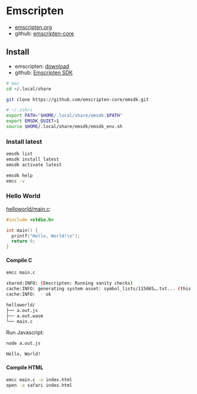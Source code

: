 # Emscripten

- [emscripten.org](https://emscripten.org/index.html)
- github: [emscripten-core](https://github.com/emscripten-core)

## Install

- emscripten: [download](https://emscripten.org/docs/getting_started/downloads.html)
- github: [Emscripten SDK](https://github.com/emscripten-core/emsdk)

```bash
# mac
cd ~/.local/share

git clone https://github.com/emscripten-core/emsdk.git

# ~/.zshrc
export PATH="$HOME/.local/share/emsdk:$PATH"
export EMSDK_QUIET=1
source $HOME/.local/share/emsdk/emsdk_env.sh
```

### Install latest

```bash
emsdk list
emsdk install latest
emsdk activate latest
```

```bash
emsdk help
emcc -v
```

### Hello World

[helloworld/main.c](helloworld/main.c):

```c
#include <stdio.h>

int main() {
  printf("Hello, World!\n");
  return 0;
}
```

#### Compile C

```bash
emcc main.c

shared:INFO: (Emscripten: Running sanity checks)
cache:INFO: generating system asset: symbol_lists/115065….txt... (this will be cached in "…/upstream/emscripten/cache/symbol_lists/115065….txt" for subsequent builds)
cache:INFO:  - ok
```

```bash
helloworld/
├── a.out.js
├── a.out.wasm
└── main.c
```

Run Javascript:

```bash
node a.out.js

Hello, World!
```

#### Compile HTML

```bash
emcc main.c -o index.html
open -a safari index.html
```

